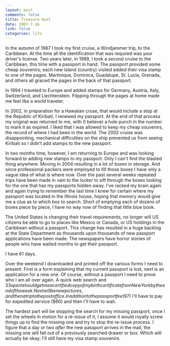 ```yaml
--- 
layout: post
comments: false
title: Treasure Hunt
date: 2007-7-16
link: false
categories: life
---
```

In the autumn of 1987 I took my first cruise, a Windjammer trip, to the Caribbean.  At the time all the identification that was required was your driver's license.  Two years later, in 1989, I took a second cruise to the Caribbean, this time with a passport in hand.  The passport provided some cheap souvenirs; each new island (country) visited added their visa stamp to one of the pages.  Martinique, Dominica, Guadalupe, St. Lucia, Grenada, and others all graced the pages in the back of that passport.

In 1994 I traveled to Europe and added stamps for Germany, Austria, Italy, Switzerland, and Liechtenstein.  Flipping through the pages at home made me feel like a world traveler.

In 2002, in preparation for a Hawaiian cruse, that would include a stop at the Republic of Kiribati, I renewed my passport.  At the end of that process my original was returned to me, with (I believe) a hole punch in the number to mark it as expired.  I liked that I was allowed to keep my cheap souvenirs, the record of where I had been in the world.  The 2002 cruise was disappointing, mechanical difficulties on the ship prevented us from seeing Kiribati so I didn't add stamps to the new passport.

In two months time, however, I am returning to Europe and was looking forward to adding new stamps to my passport.  Only I can't find the blasted thing anywhere.  Moving in 2004 resulting in a lot of boxes in storage.  And since professional packers were employed to fill those boxes I have only a vague idea of what is where now.  Over the past several weeks repeated trips have been made in vain to the locker to sift through the boxes looking for the one that has my passports hidden away.  I've racked my brain again and again trying to remember the last time I knew for certain where my passport was located in the Illinois house, hoping that memory would give me a clue as to which box to search.  Short of emptying each of dozens of boxes piece by piece, I have no way now of finding that little blue book.

The United States is changing their travel requirements, no longer will US citizens be able to go to places like Mexico or Canada, or US holdings in the Caribbean without a passport.  This change has resulted in a huge backlog at the State Department as thousands upon thousands of new passport applications have been made.  The newspapers have horror stories of people who have waited months to get their passport.

I have 61 days.

Over the weekend I downloaded and printed off the various forms I need to present.  First is a form explaining that my current passport is lost, next is an application for a new one.  Of course, without a passport I need to prove who I am all over again.  A quick web search and $33 spent should get me a certified copy of my birth certificate from New York by the end of the week.  Next will be new pictures, and then a trip to the post office.  In addition to the passport fee ($97) I'll have to pay for expedited service ($60) and then I'll have to wait.

The hardest part will be stopping the search for my missing passport, once I set the wheels in motion for a re-issue of it, I assume it would royally screw things up to find the missing one and try to stop the re-issue process.  I figure that a day or two <i>after</i> the new passport arrives in the mail, the missing one will fall out of a previously searched drawer or box.  Which will actually be okay; I'll still have my visa stamp souvenirs.
